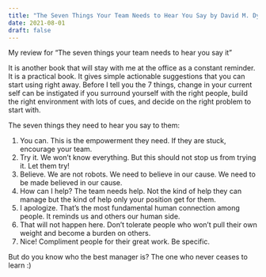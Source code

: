 ```yaml
---
title: "The Seven Things Your Team Needs to Hear You Say by David M. Dye"
date: 2021-08-01
draft: false
---
```


My review for “The seven things your team needs to hear you say it”

It is another book that will stay with me at the office as a constant reminder. It is a practical book. It gives simple actionable suggestions that you can start using right away. Before I tell you the 7 things, change in your current self can be instigated if you surround yourself with the right people, build the right environment with lots of cues, and decide on the right problem to start with.

The seven things they need to hear you say to them:

1. You can. This is the empowerment they need. If they are stuck, encourage your team.
2. Try it. We won’t know everything. But this should not stop us from trying it. Let them try!
3. Believe. We are not robots. We need to believe in our cause. We need to be made believed in our cause.
4. How can I help? The team needs help. Not the kind of help they can manage but the kind of help only your position get for them.
5. I apologize. That’s the most fundamental human connection among people. It reminds us and others our human side.
6. That will not happen here. Don’t tolerate people who won’t pull their own weight and become a burden on others.
7. Nice! Compliment people for their great work. Be specific.

But do you know who the best manager is? The one who never ceases to learn :)